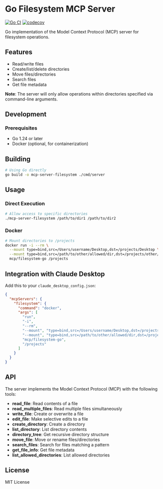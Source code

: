 # Go Filesystem MCP Server

[![Go CI](https://github.com/moguyn/mcp-go-filesystem/actions/workflows/ci.yml/badge.svg)](https://github.com/moguyn/mcp-go-filesystem/actions/workflows/ci.yml)
[![codecov](https://codecov.io/gh/moguyn/mcp-go-filesystem/branch/main/graph/badge.svg)](https://codecov.io/gh/moguyn/mcp-go-filesystem)

Go implementation of the Model Context Protocol (MCP) server for filesystem operations.

## Features

- Read/write files
- Create/list/delete directories
- Move files/directories
- Search files
- Get file metadata

**Note**: The server will only allow operations within directories specified via command-line arguments.

## Development

### Prerequisites

- Go 1.24 or later
- Docker (optional, for containerization)

## Building

```bash
# Using Go directly
go build -o mcp-server-filesystem ./cmd/server
```

## Usage

### Direct Execution

```bash
# Allow access to specific directories
./mcp-server-filesystem /path/to/dir1 /path/to/dir2
```

### Docker

```bash
# Mount directories to /projects
docker run -i --rm \
  --mount type=bind,src=/Users/username/Desktop,dst=/projects/Desktop \
  --mount type=bind,src=/path/to/other/allowed/dir,dst=/projects/other/allowed/dir,ro \
  mcp/filesystem-go /projects
```

## Integration with Claude Desktop

Add this to your `claude_desktop_config.json`:

```json
{
  "mcpServers": {
    "filesystem": {
      "command": "docker",
      "args": [
        "run",
        "-i",
        "--rm",
        "--mount", "type=bind,src=/Users/username/Desktop,dst=/projects/Desktop",
        "--mount", "type=bind,src=/path/to/other/allowed/dir,dst=/projects/other/allowed/dir,ro",
        "mcp/filesystem-go",
        "/projects"
      ]
    }
  }
}
```

## API

The server implements the Model Context Protocol (MCP) with the following tools:

- **read_file**: Read contents of a file
- **read_multiple_files**: Read multiple files simultaneously
- **write_file**: Create or overwrite a file
- **edit_file**: Make selective edits to a file
- **create_directory**: Create a directory
- **list_directory**: List directory contents
- **directory_tree**: Get recursive directory structure
- **move_file**: Move or rename files/directories
- **search_files**: Search for files matching a pattern
- **get_file_info**: Get file metadata
- **list_allowed_directories**: List allowed directories

## License

MIT License 